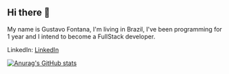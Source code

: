 ## Hi there 👋

My name is Gustavo Fontana, I'm living in Brazil, I've been programming for 1 year and I intend to become a FullStack developer.

LinkedIn:
[LinkedIn](https://www.linkedin.com/in/gustavoaes)

[![Anurag's GitHub stats](https://github-readme-stats.vercel.app/api?username=slaypz)](https://github.com/anuraghazra/github-readme-stats)


<!--
Here are some ideas to get you started:

- 🔭 I’m currently working on ...
- 🌱 I’m currently learning ...
- 👯 I’m looking to collaborate on ...
- 🤔 I’m looking for help with ...
- 💬 Ask me about ...
- 📫 How to reach me: ...
- 😄 Pronouns: ...
- ⚡ Fun fact: ...
-->
